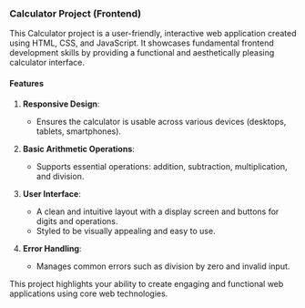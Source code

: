 ### Calculator Project (Frontend)

This Calculator project is a user-friendly, interactive web application created using HTML, CSS, and JavaScript. It showcases fundamental frontend development skills by providing a functional and aesthetically pleasing calculator interface.

#### Features

1. **Responsive Design**:
   - Ensures the calculator is usable across various devices (desktops, tablets, smartphones).

2. **Basic Arithmetic Operations**:
   - Supports essential operations: addition, subtraction, multiplication, and division.

3. **User Interface**:
   - A clean and intuitive layout with a display screen and buttons for digits and operations.
   - Styled to be visually appealing and easy to use.

4. **Error Handling**:
   - Manages common errors such as division by zero and invalid input.

This project highlights your ability to create engaging and functional web applications using core web technologies.

